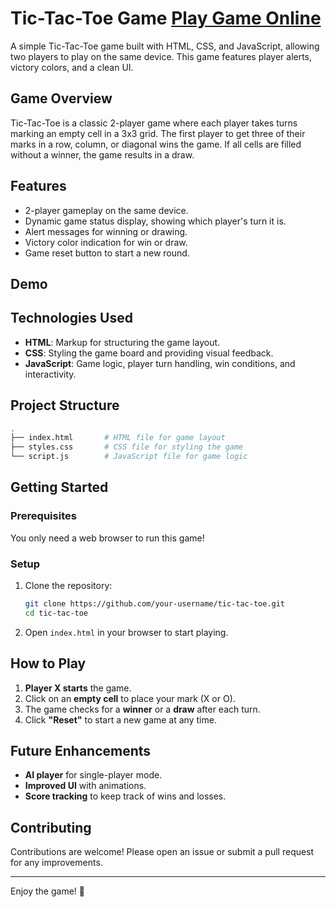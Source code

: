  #  Tic-Tac-Toe Game  [Play Game Online](https://priyanshjain9414.github.io/Tic-Tac-Toe/)

A simple Tic-Tac-Toe game built with HTML, CSS, and JavaScript, allowing two players to play on the same device. This game features player alerts, victory colors, and a clean UI.

##  Game Overview

Tic-Tac-Toe is a classic 2-player game where each player takes turns marking an empty cell in a 3x3 grid. The first player to get three of their marks in a row, column, or diagonal wins the game. If all cells are filled without a winner, the game results in a draw.

##  Features

- 2-player gameplay on the same device.
- Dynamic game status display, showing which player's turn it is.
- Alert messages for winning or drawing.
- Victory color indication for win or draw.
- Game reset button to start a new round.

##  Demo

<!-- Replace this link with an actual screenshot or gif of the game -->

##  Technologies Used

- **HTML**: Markup for structuring the game layout.
- **CSS**: Styling the game board and providing visual feedback.
- **JavaScript**: Game logic, player turn handling, win conditions, and interactivity.

##  Project Structure

```bash
.
├── index.html       # HTML file for game layout
├── styles.css       # CSS file for styling the game
└── script.js        # JavaScript file for game logic
```

##  Getting Started

### Prerequisites
You only need a web browser to run this game!

### Setup
1. Clone the repository:
    ```bash
    git clone https://github.com/your-username/tic-tac-toe.git
    cd tic-tac-toe
    ```

2. Open `index.html` in your browser to start playing.

##  How to Play

1. **Player X starts** the game.
2. Click on an **empty cell** to place your mark (X or O).
3. The game checks for a **winner** or a **draw** after each turn.
4. Click **"Reset"** to start a new game at any time.


##  Future Enhancements

- **AI player** for single-player mode.
- **Improved UI** with animations.
- **Score tracking** to keep track of wins and losses.

##  Contributing

Contributions are welcome! Please open an issue or submit a pull request for any improvements.

---

Enjoy the game! 🎉
